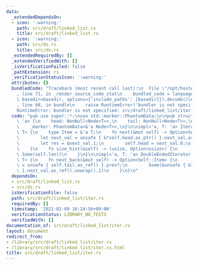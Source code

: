 ```yaml
---
data:
  _extendedDependsOn:
  - icon: ':warning:'
    path: src/draft/linked_list.rs
    title: src/draft/linked_list.rs
  - icon: ':warning:'
    path: src/ds.rs
    title: src/ds.rs
  _extendedRequiredBy: []
  _extendedVerifiedWith: []
  _isVerificationFailed: false
  _pathExtension: rs
  _verificationStatusIcon: ':warning:'
  attributes: {}
  bundledCode: "Traceback (most recent call last):\n  File \"/opt/hostedtoolcache/Python/3.9.1/x64/lib/python3.9/site-packages/onlinejudge_verify/documentation/build.py\"\
    , line 71, in _render_source_code_stat\n    bundled_code = language.bundle(stat.path,\
    \ basedir=basedir, options={'include_paths': [basedir]}).decode()\n  File \"/opt/hostedtoolcache/Python/3.9.1/x64/lib/python3.9/site-packages/onlinejudge_verify/languages/user_defined.py\"\
    , line 68, in bundle\n    raise RuntimeError('bundler is not specified: {}'.format(path.as_posix()))\n\
    RuntimeError: bundler is not specified: src/draft/linked_list/iter.rs\n"
  code: "pub use super::*;\nuse std::marker::PhantomData;\n\npub struct Iter<'a, T:\
    \ 'a> {\n    head: NonNull<Node<T>>,\n    tail: NonNull<Node<T>>,\n    len: usize,\n\
    \    _marker: PhantomData<&'a Node<T>>,\n}\n\nimpl<'a, T: 'a> Iterator for Iter<'a,\
    \ T> {\n    type Item = &'a T;\n    fn next(&mut self) -> Option<Self::Item> {\n\
    \        let next_val = unsafe { &*self.head.as_ptr() }.next_val.as_ref()?;\n\
    \        let res = &next_val.1;\n        self.head = next_val.0;\n        Some(res)\n\
    \    }\n    fn size_hint(&self) -> (usize, Option<usize>) {\n        (self.len,\
    \ Some(self.len))\n    }\n}\n\nimpl<'a, T: 'a> DoubleEndedIterator for Iter<'a,\
    \ T> {\n    fn next_back(&mut self) -> Option<Self::Item> {\n        self.tail\
    \ = unsafe { self.tail.as_ref() }.prev?;\n        Some(&unsafe { &*self.tail.as_ptr()\
    \ }.next_val.as_ref().unwrap().1)\n    }\n}\n"
  dependsOn:
  - src/draft/linked_list.rs
  - src/ds.rs
  isVerificationFile: false
  path: src/draft/linked_list/iter.rs
  requiredBy: []
  timestamp: '2021-02-09 16:24:56+09:00'
  verificationStatus: LIBRARY_NO_TESTS
  verifiedWith: []
documentation_of: src/draft/linked_list/iter.rs
layout: document
redirect_from:
- /library/src/draft/linked_list/iter.rs
- /library/src/draft/linked_list/iter.rs.html
title: src/draft/linked_list/iter.rs
---
```

